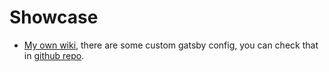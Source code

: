 # Showcase

- [My own wiki](http://wiki.hikerpig.cn/), there are some custom gatsby config, you can check that in [github repo](https://github.com/hikerpig/wiki).